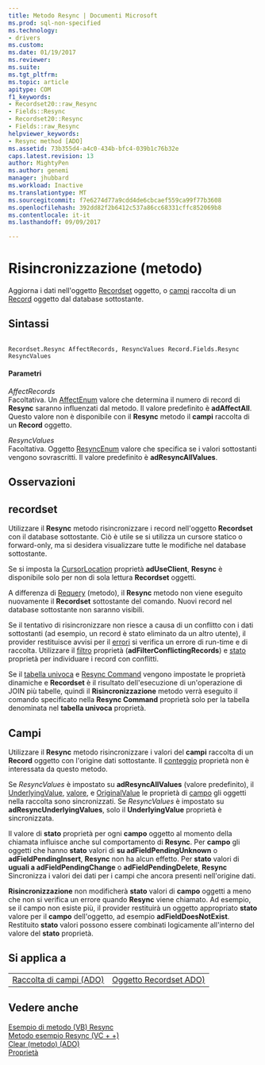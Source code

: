 ```yaml
---
title: Metodo Resync | Documenti Microsoft
ms.prod: sql-non-specified
ms.technology:
- drivers
ms.custom: 
ms.date: 01/19/2017
ms.reviewer: 
ms.suite: 
ms.tgt_pltfrm: 
ms.topic: article
apitype: COM
f1_keywords:
- Recordset20::raw_Resync
- Fields::Resync
- Recordset20::Resync
- Fields::raw_Resync
helpviewer_keywords:
- Resync method [ADO]
ms.assetid: 73b355d4-a4c0-434b-bfc4-039b1c76b32e
caps.latest.revision: 13
author: MightyPen
ms.author: genemi
manager: jhubbard
ms.workload: Inactive
ms.translationtype: MT
ms.sourcegitcommit: f7e6274d77a9cdd4de6cbcaef559ca99f77b3608
ms.openlocfilehash: 392dd82f2b6412c537a86cc68331cffc852069b8
ms.contentlocale: it-it
ms.lasthandoff: 09/09/2017

---
```

# <a name="resync-method"></a>Risincronizzazione (metodo)
Aggiorna i dati nell'oggetto [Recordset](../../../ado/reference/ado-api/recordset-object-ado.md) oggetto, o [campi](../../../ado/reference/ado-api/fields-collection-ado.md) raccolta di un [Record](../../../ado/reference/ado-api/record-object-ado.md) oggetto dal database sottostante.  
  
## <a name="syntax"></a>Sintassi  
  
```  
  
Recordset.Resync AffectRecords, ResyncValues Record.Fields.Resync ResyncValues  
```  
  
#### <a name="parameters"></a>Parametri  
 *AffectRecords*  
 Facoltativa. Un [AffectEnum](../../../ado/reference/ado-api/affectenum.md) valore che determina il numero di record di **Resync** saranno influenzati dal metodo. Il valore predefinito è **adAffectAll**. Questo valore non è disponibile con il **Resync** metodo il **campi** raccolta di un **Record** oggetto.  
  
 *ResyncValues*  
 Facoltativa. Oggetto [ResyncEnum](../../../ado/reference/ado-api/resyncenum.md) valore che specifica se i valori sottostanti vengono sovrascritti. Il valore predefinito è **adResyncAllValues**.  
  
## <a name="remarks"></a>Osservazioni  
  
## <a name="recordset"></a>recordset  
 Utilizzare il **Resync** metodo risincronizzare i record nell'oggetto **Recordset** con il database sottostante. Ciò è utile se si utilizza un cursore statico o forward-only, ma si desidera visualizzare tutte le modifiche nel database sottostante.  
  
 Se si imposta la [CursorLocation](../../../ado/reference/ado-api/cursorlocation-property-ado.md) proprietà **adUseClient**, **Resync** è disponibile solo per non di sola lettura **Recordset** oggetti.  
  
 A differenza di [Requery](../../../ado/reference/ado-api/requery-method.md) (metodo), il **Resync** metodo non viene eseguito nuovamente il **Recordset** sottostante del comando. Nuovi record nel database sottostante non saranno visibili.  
  
 Se il tentativo di risincronizzare non riesce a causa di un conflitto con i dati sottostanti (ad esempio, un record è stato eliminato da un altro utente), il provider restituisce avvisi per il [errori](../../../ado/reference/ado-api/errors-collection-ado.md) si verifica un errore di run-time e di raccolta. Utilizzare il [filtro](../../../ado/reference/ado-api/filter-property.md) proprietà (**adFilterConflictingRecords**) e [stato](../../../ado/reference/ado-api/status-property-ado-recordset.md) proprietà per individuare i record con conflitti.  
  
 Se il [tabella univoca](../../../ado/reference/ado-api/unique-table-unique-schema-unique-catalog-properties-dynamic-ado.md) e [Resync Command](../../../ado/reference/ado-api/resync-command-property-dynamic-ado.md) vengono impostate le proprietà dinamiche e **Recordset** è il risultato dell'esecuzione di un'operazione di JOIN più tabelle, quindi il  **Risincronizzazione** metodo verrà eseguito il comando specificato nella **Resync Command** proprietà solo per la tabella denominata nel **tabella univoca** proprietà.  
  
## <a name="fields"></a>Campi  
 Utilizzare il **Resync** metodo risincronizzare i valori del **campi** raccolta di un **Record** oggetto con l'origine dati sottostante. Il [conteggio](../../../ado/reference/ado-api/count-property-ado.md) proprietà non è interessata da questo metodo.  
  
 Se *ResyncValues* è impostato su **adResyncAllValues** (valore predefinito), il [UnderlyingValue](../../../ado/reference/ado-api/underlyingvalue-property.md), [valore](../../../ado/reference/ado-api/value-property-ado.md), e [ OriginalValue](../../../ado/reference/ado-api/originalvalue-property-ado.md) le proprietà di [campo](../../../ado/reference/ado-api/field-object.md) gli oggetti nella raccolta sono sincronizzati. Se *ResyncValues* è impostato su **adResyncUnderlyingValues**, solo il **UnderlyingValue** proprietà è sincronizzata.  
  
 Il valore di **stato** proprietà per ogni **campo** oggetto al momento della chiamata influisce anche sul comportamento di **Resync**. Per **campo** gli oggetti che hanno **stato** valori di **su adFieldPendingUnknown** o **adFieldPendingInsert**, **Resync**  non ha alcun effetto. Per **stato** valori di **uguali a adFieldPendingChange** o **adFieldPendingDelete**, **Resync** Sincronizza i valori dei dati per i campi che ancora presenti nell'origine dati.  
  
 **Risincronizzazione** non modificherà **stato** valori di **campo** oggetti a meno che non si verifica un errore quando **Resync** viene chiamato. Ad esempio, se il campo non esiste più, il provider restituirà un oggetto appropriato **stato** valore per il **campo** dell'oggetto, ad esempio **adFieldDoesNotExist**. Restituito **stato** valori possono essere combinati logicamente all'interno del valore del **stato** proprietà.  
  
## <a name="applies-to"></a>Si applica a  
  
|||  
|-|-|  
|[Raccolta di campi (ADO)](../../../ado/reference/ado-api/fields-collection-ado.md)|[Oggetto Recordset ADO)](../../../ado/reference/ado-api/recordset-object-ado.md)|  
  
## <a name="see-also"></a>Vedere anche  
 [Esempio di metodo (VB) Resync](../../../ado/reference/ado-api/resync-method-example-vb.md)   
 [Metodo esempio Resync (VC + +)](../../../ado/reference/ado-api/resync-method-example-vc.md)   
 [Clear (metodo) (ADO)](../../../ado/reference/ado-api/clear-method-ado.md)   
 [Proprietà](../../../ado/reference/ado-api/underlyingvalue-property.md)

